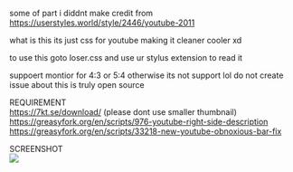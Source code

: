 some of part i diddnt make
credit from
https://userstyles.world/style/2446/youtube-2011

what is this its just css for youtube making it cleaner cooler xd

to use this goto loser.css and use ur stylus extension to read it

suppoert montior for 4:3 or 5:4 otherwise its not support lol
do not create issue about this is truly open source
    
REQUIREMENT    
https://7kt.se/download/ (please dont use smaller thumbnail)     
https://greasyfork.org/en/scripts/976-youtube-right-side-description     
https://greasyfork.org/en/scripts/33218-new-youtube-obnoxious-bar-fix     

SCREENSHOT     
<img src="[https://github.com/nineret/fuckytforever-/Screenshot 2023-03-20 15:43:43.png](https://github.com/nineret/fuckytforever-/blob/main/Screenshot%202023-03-20%2015:43:43.png](https://raw.githubusercontent.com/nineret/fuckytforever-/main/Screenshot%202023-03-20%2015%3A43%3A43.png)">
